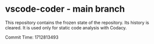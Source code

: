 # vscode-coder - main branch

This repository contains the frozen state of the repository.
Its history is cleared. It is used only for static code
analysis with Codacy.

Commit Time: 1712813493